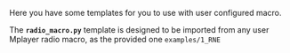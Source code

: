 Here you have some templates for you to use with user configured macro.

The **`radio_macro.py`** template is designed to be imported from any user Mplayer radio macro, as the provided one `examples/1_RNE`
